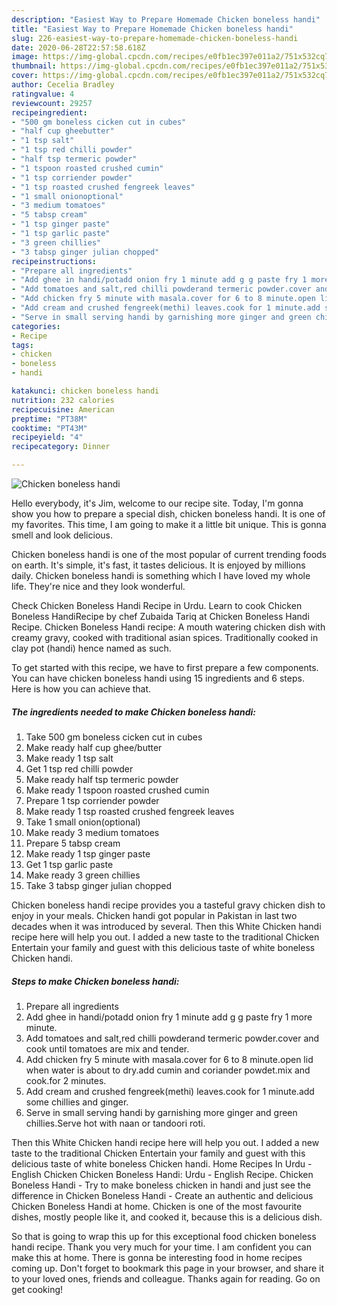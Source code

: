 ```yaml
---
description: "Easiest Way to Prepare Homemade Chicken boneless handi"
title: "Easiest Way to Prepare Homemade Chicken boneless handi"
slug: 226-easiest-way-to-prepare-homemade-chicken-boneless-handi
date: 2020-06-28T22:57:58.618Z
image: https://img-global.cpcdn.com/recipes/e0fb1ec397e011a2/751x532cq70/chicken-boneless-handi-recipe-main-photo.jpg
thumbnail: https://img-global.cpcdn.com/recipes/e0fb1ec397e011a2/751x532cq70/chicken-boneless-handi-recipe-main-photo.jpg
cover: https://img-global.cpcdn.com/recipes/e0fb1ec397e011a2/751x532cq70/chicken-boneless-handi-recipe-main-photo.jpg
author: Cecelia Bradley
ratingvalue: 4
reviewcount: 29257
recipeingredient:
- "500 gm boneless cicken cut in cubes"
- "half cup gheebutter"
- "1 tsp salt"
- "1 tsp red chilli powder"
- "half tsp termeric powder"
- "1 tspoon roasted crushed cumin"
- "1 tsp corriender powder"
- "1 tsp roasted crushed fengreek leaves"
- "1 small onionoptional"
- "3 medium tomatoes"
- "5 tabsp cream"
- "1 tsp ginger paste"
- "1 tsp garlic paste"
- "3 green chillies"
- "3 tabsp ginger julian chopped"
recipeinstructions:
- "Prepare all ingredients"
- "Add ghee in handi/potadd onion fry 1 minute add g g paste fry 1 more minute."
- "Add tomatoes and salt,red chilli powderand termeric powder.cover and cook until tomatoes are mix and tender."
- "Add chicken fry 5 minute with masala.cover for 6 to 8 minute.open lid when water is about to dry.add cumin and coriander powdet.mix and cook.for 2 minutes."
- "Add cream and crushed fengreek(methi) leaves.cook for 1 minute.add some chillies and ginger."
- "Serve in small serving handi by garnishing more ginger and green chillies.Serve hot with naan or tandoori roti."
categories:
- Recipe
tags:
- chicken
- boneless
- handi

katakunci: chicken boneless handi 
nutrition: 232 calories
recipecuisine: American
preptime: "PT38M"
cooktime: "PT43M"
recipeyield: "4"
recipecategory: Dinner

---
```



![Chicken boneless handi](https://img-global.cpcdn.com/recipes/e0fb1ec397e011a2/751x532cq70/chicken-boneless-handi-recipe-main-photo.jpg)

Hello everybody, it's Jim, welcome to our recipe site. Today, I'm gonna show you how to prepare a special dish, chicken boneless handi. It is one of my favorites. This time, I am going to make it a little bit unique. This is gonna smell and look delicious.

Chicken boneless handi is one of the most popular of current trending foods on earth. It's simple, it's fast, it tastes delicious. It is enjoyed by millions daily. Chicken boneless handi is something which I have loved my whole life. They're nice and they look wonderful.

Check Chicken Boneless Handi Recipe in Urdu. Learn to cook Chicken Boneless HandiRecipe by chef Zubaida Tariq at Chicken Boneless Handi Recipe. Chicken Boneless Handi recipe: A mouth watering chicken dish with creamy gravy, cooked with traditional asian spices. Traditionally cooked in clay pot (handi) hence named as such.


To get started with this recipe, we have to first prepare a few components. You can have chicken boneless handi using 15 ingredients and 6 steps. Here is how you can achieve that.

<!--inarticleads1-->

##### The ingredients needed to make Chicken boneless handi:

1. Take 500 gm boneless cicken cut in cubes
1. Make ready half cup ghee/butter
1. Make ready 1 tsp salt
1. Get 1 tsp red chilli powder
1. Make ready half tsp termeric powder
1. Make ready 1 tspoon roasted crushed cumin
1. Prepare 1 tsp corriender powder
1. Make ready 1 tsp roasted crushed fengreek leaves
1. Take 1 small onion(optional)
1. Make ready 3 medium tomatoes
1. Prepare 5 tabsp cream
1. Make ready 1 tsp ginger paste
1. Get 1 tsp garlic paste
1. Make ready 3 green chillies
1. Take 3 tabsp ginger julian chopped


Chicken boneless handi recipe provides you a tasteful gravy chicken dish to enjoy in your meals. Chicken handi got popular in Pakistan in last two decades when it was introduced by several. Then this White Chicken handi recipe here will help you out. I added a new taste to the traditional Chicken Entertain your family and guest with this delicious taste of white boneless Chicken handi. 

<!--inarticleads2-->

##### Steps to make Chicken boneless handi:

1. Prepare all ingredients
1. Add ghee in handi/potadd onion fry 1 minute add g g paste fry 1 more minute.
1. Add tomatoes and salt,red chilli powderand termeric powder.cover and cook until tomatoes are mix and tender.
1. Add chicken fry 5 minute with masala.cover for 6 to 8 minute.open lid when water is about to dry.add cumin and coriander powdet.mix and cook.for 2 minutes.
1. Add cream and crushed fengreek(methi) leaves.cook for 1 minute.add some chillies and ginger.
1. Serve in small serving handi by garnishing more ginger and green chillies.Serve hot with naan or tandoori roti.


Then this White Chicken handi recipe here will help you out. I added a new taste to the traditional Chicken Entertain your family and guest with this delicious taste of white boneless Chicken handi. Home Recipes In Urdu - English Chicken Chicken Boneless Handi: Urdu - English Recipe. Chicken Boneless Handi - Try to make boneless chicken in handi and just see the difference in Chicken Boneless Handi - Create an authentic and delicious Chicken Boneless Handi at home. Chicken is one of the most favourite dishes, mostly people like it, and cooked it, because this is a delicious dish. 

So that is going to wrap this up for this exceptional food chicken boneless handi recipe. Thank you very much for your time. I am confident you can make this at home. There is gonna be interesting food in home recipes coming up. Don't forget to bookmark this page in your browser, and share it to your loved ones, friends and colleague. Thanks again for reading. Go on get cooking!
